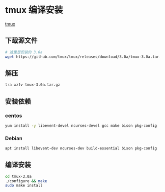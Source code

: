 # tmux 编译安装

[tmux](https://github.com/tmux/tmux)

## 下载源文件

```sh
# 这里是安装的 3.0a
wget https://github.com/tmux/tmux/releases/download/3.0a/tmux-3.0a.tar.gz
```

## 解压

```sh
tra xzfv tmux-3.0a.tar.gz
```

## 安装依赖

### centos

```sh
yum install -y libevent-devel ncurses-devel gcc make bison pkg-config
```

### Debian

```sh
apt install libevent-dev ncurses-dev build-essential bison pkg-config
```

## 编译安装

```sh
cd tmux-3.0a
./configure && make
sudo make install
```

